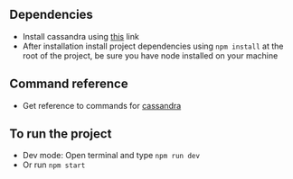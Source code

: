 ## Dependencies
- Install cassandra using [this](https://cassandra.apache.org/download/) link
- After installation install project dependencies using `npm install` at the root of the project, be sure you have node installed on your machine

## Command reference
- Get reference to commands for [cassandra](https://docs.datastax.com/en/cql-oss/3.x/cql/cql_using/useAboutCQL.html)

## To run the project
- Dev mode: Open terminal and type `npm run dev`
- Or run `npm start`
